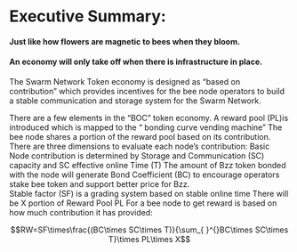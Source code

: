 # Executive Summary: 


#### Just like how flowers are magnetic to bees when they bloom.
#### An economy will only take off when there is infrastructure in place.  

The Swarm Network Token economy is designed as “based on contribution” which provides incentives for the bee node operators to build a stable communication and storage system for the Swarm Network. 

There are a few elements in the “BOC” token economy. 
A reward pool (PL)is introduced which is mapped to the “ bonding curve vending machine” 
The bee node shares a portion of the reward pool based on its contribution.
There are three dimensions to evaluate each node’s contribution:
Basic Node contribution is determined by Storage and Communication (SC) capacity and SC effective online Time (T)
The amount of Bzz token bonded with the node will generate Bond Coefficient (BC) to encourage operators stake bee token and support better price for Bzz.   
Stable factor (SF) is a grading system based on stable online time
There will be X portion of Reward Pool PL
For a bee node to get reward is based on how much contribution it has provided:   

$$RW=SF\times\frac{(BC\times SC\times T)}{\sum_{ }^{}BC\times SC\times T}\times PL\times X$$
